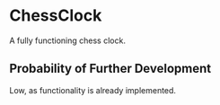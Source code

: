 # ChessClock
A fully functioning chess clock.

## Probability of Further Development
Low, as functionality is already implemented.
